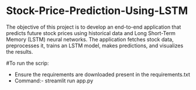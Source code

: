 # Stock-Price-Prediction-Using-LSTM
The objective of this project is to develop an end-to-end application that predicts future stock prices using historical data and Long Short-Term Memory (LSTM) neural networks. The application fetches stock data, preprocesses it, trains an LSTM model, makes predictions, and visualizes the results.


#To run the scrip:
- Ensure the requirements are downloaded present in the requirements.txt
- Command:- streamlit run app.py
